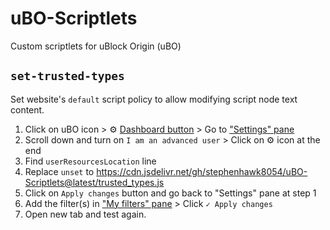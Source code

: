 # uBO-Scriptlets
Custom scriptlets for uBlock Origin (uBO)

## `set-trusted-types`
Set website's `default` script policy to allow modifying script node text content.

1. Click on uBO icon > ⚙ [Dashboard button](https://github.com/gorhill/uBlock/wiki/Quick-guide:-popup-user-interface#the-tools) > Go to ["Settings" pane](https://github.com/gorhill/uBlock/wiki/Dashboard:-Settings)
4. Scroll down and turn on `I am an advanced user` > Click on ⚙ icon at the end
5. Find `userResourcesLocation` line
6. Replace `unset` to https://cdn.jsdelivr.net/gh/stephenhawk8054/uBO-Scriptlets@latest/trusted_types.js
7. Click on `Apply changes` button and go back to "Settings" pane at step 1
8. Add the filter(s) in ["My filters" pane](https://github.com/gorhill/uBlock/wiki/Dashboard:-My-filters) > Click `✓ Apply changes`
9. Open new tab and test again.
